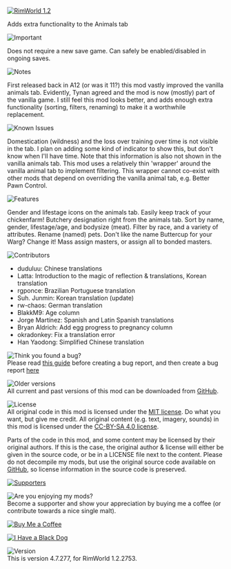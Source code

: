 [![RimWorld 1.2](https://img.shields.io/badge/RimWorld-1.2-brightgreen.svg)](http://rimworldgame.com/)

Adds extra functionality to the Animals tab

![Important](https://banners.karel-kroeze.nl/title/Important.png)

Does not require a new save game.
Can safely be enabled/disabled in ongoing saves.

![Notes](https://banners.karel-kroeze.nl/title/Notes.png)

First released back in A12 (or was it 11?) this mod vastly improved the vanilla animals tab. Evidently, Tynan agreed and the mod is now (mostly) part of the vanilla game. I still feel this mod looks better, and adds enough extra functionality (sorting, filters, renaming) to make it a worthwhile replacement.

![Known Issues](https://banners.karel-kroeze.nl/title/Known%20Issues.png)

Domestication (wildness) and the loss over training over time is not visible in the tab. I plan on adding some kind of indicator to show this, but don't know when I'll have time. Note that this information is also not shown in the vanilla animals tab.
This mod uses a relatively thin 'wrapper' around the vanilla animal tab to implement filtering. This wrapper cannot co-exist with other mods that depend on overriding the vanilla animal tab, e.g. Better Pawn Control.

![Features](https://banners.karel-kroeze.nl/title/Features.png)

Gender and lifestage icons on the animals tab. Easily keep track of your chickenfarm!
Butchery designation right from the animals tab.
Sort by name, gender, lifestage/age, and bodysize (meat).
Filter by race, and a variety of attributes.
Rename (named) pets. Don't like the name Buttercup for your Warg? Change it!
Mass assign masters, or assign all to bonded masters.

![Contributors](https://banners.karel-kroeze.nl/title/Contributors.png)

- duduluu: Chinese translations
- Latta: Introduction to the magic of reflection & translations, Korean translation
- rgponce: Brazilian Portuguese translation
- Suh. Junmin: Korean translation (update)
- rw-chaos: German translation
- BlakkM9: Age column
- Jorge Martínez: Spanish and Latin Spanish translations
- Bryan Aldrich: Add egg progress to pregnancy column
- okradonkey: Fix a translation error
- Han Yaodong: Simplified Chinese translation

![Think you found a bug?](https://banners.karel-kroeze.nl/title/Think%20you%20found%20a%20bug%3F.png)  
Please read [this guide](http://steamcommunity.com/sharedfiles/filedetails/?id=725234314) before creating a bug report,
and then create a bug report [here](https://github.com/fluffy-mods/AnimalTab/issues)

![Older versions](https://banners.karel-kroeze.nl/title/Older%20versions.png)  
All current and past versions of this mod can be downloaded from [GitHub](https://github.com/fluffy-mods/AnimalTab/releases).

![License](https://banners.karel-kroeze.nl/title/License.png)  
All original code in this mod is licensed under the [MIT license](https://opensource.org/licenses/MIT). Do what you want, but give me credit.
All original content (e.g. text, imagery, sounds) in this mod is licensed under the [CC-BY-SA 4.0 license](http://creativecommons.org/licenses/by-sa/4.0/).

Parts of the code in this mod, and some content may be licensed by their original authors. If this is the case, the original author & license will either be given in the source code, or be in a LICENSE file next to the content. Please do not decompile my mods, but use the original source code available on [GitHub](https://github.com/fluffy-mods/AnimalTab/), so license information in the source code is preserved.

[![Supporters](https://banners.karel-kroeze.nl/donations.png)](https://ko-fi.com/fluffymods)

![Are you enjoying my mods?](https://banners.karel-kroeze.nl/title/Are%20you%20enjoying%20my%20mods%3F.png)  
Become a supporter and show your appreciation by buying me a coffee (or contribute towards a nice single malt).

[![Buy Me a Coffee](http://i.imgur.com/EjWiUwx.gif)](https://ko-fi.com/fluffymods)

[![I Have a Black Dog](https://i.ibb.co/ss59Rwy/New-Project-2.png)](https://www.youtube.com/watch?v=XiCrniLQGYc)

![Version](https://banners.karel-kroeze.nl/title/Version.png)  
This is version 4.7.277, for RimWorld 1.2.2753.
